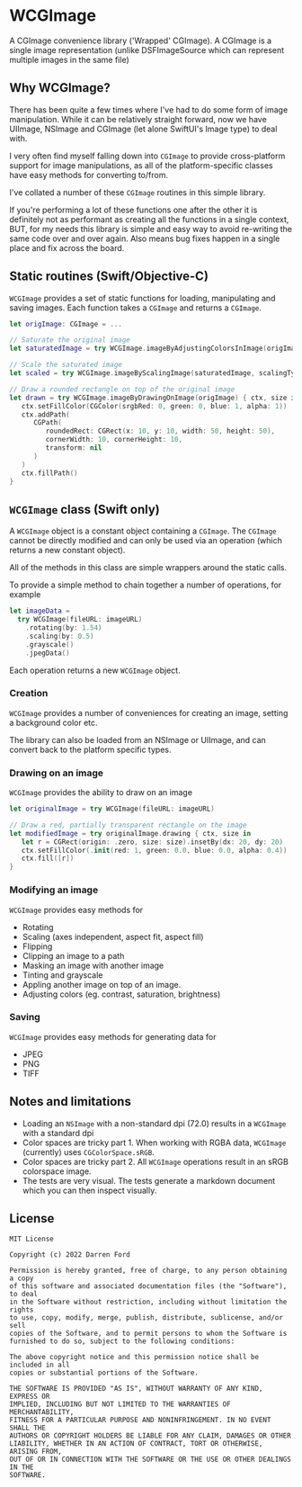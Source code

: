 # WCGImage

A CGImage convenience library ('Wrapped' CGImage). A CGImage is a single image representation (unlike DSFImageSource which can represent multiple images in the same file)

## Why WCGImage?

There has been quite a few times where I've had to do some form of image manipulation. While it can be relatively straight forward, now we have UIImage, NSImage and CGImage (let alone SwiftUI's Image type) to deal with.

I very often find myself falling down into `CGImage` to provide cross-platform support for image manipulations, as all of the platform-specific classes have easy methods for converting to/from.

I've collated a number of these `CGImage` routines in this simple library.

If you're performing a lot of these functions one after the other it is definitely not as performant as creating all the functions in a single context, BUT, for my needs this library is simple and easy way to avoid re-writing the same code over and over again. Also means bug fixes happen in a single place and fix across the board.

## Static routines (Swift/Objective-C)

`WCGImage` provides a set of static functions for loading, manipulating and saving images.
Each function takes a `CGImage` and returns a `CGImage`.

```swift
let origImage: CGImage = ...

// Saturate the original image
let saturatedImage = try WCGImage.imageByAdjustingColorsInImage(origImage, saturation: 1.6)

// Scale the saturated image
let scaled = try WCGImage.imageByScalingImage(saturatedImage, scalingType: .aspectFit, to: CGSize(width: 100, height: 100))

// Draw a rounded rectangle on top of the original image
let drawn = try WCGImage.imageByDrawingOnImage(origImage) { ctx, size in
   ctx.setFillColor(CGColor(srgbRed: 0, green: 0, blue: 1, alpha: 1))
   ctx.addPath(
      CGPath(
         roundedRect: CGRect(x: 10, y: 10, width: 50, height: 50),
         cornerWidth: 10, cornerHeight: 10,
         transform: nil
      )
   )
   ctx.fillPath()
}

```

## `WCGImage` class (Swift only)

A `WCGImage` object is a constant object containing a `CGImage`. The `CGImage` cannot be directly modified and can only be used via an operation (which returns a new constant object).

All of the methods in this class are simple wrappers around the static calls.

To provide a simple method to chain together a number of operations, for example 

```swift
let imageData = 
  try WCGImage(fileURL: imageURL)
    .rotating(by: 1.54)
    .scaling(by: 0.5)
    .grayscale()
    .jpegData()
```

Each operation returns a new `WCGImage` object.

### Creation

`WCGImage` provides a number of conveniences for creating an image, setting a background color etc.

The library can also be loaded from an NSImage or UIImage, and can convert back to the platform specific types.

### Drawing on an image

`WCGImage` provides the ability to draw on an image

```swift
let originalImage = try WCGImage(fileURL: imageURL)

// Draw a red, partially transparent rectangle on the image
let modifiedImage = try originalImage.drawing { ctx, size in
   let r = CGRect(origin: .zero, size: size).insetBy(dx: 20, dy: 20)
   ctx.setFillColor(.init(red: 1, green: 0.0, blue: 0.0, alpha: 0.4))
   ctx.fill([r])
}
```

### Modifying an image

`WCGImage` provides easy methods for

* Rotating
* Scaling (axes independent, aspect fit, aspect fill)
* Flipping
* Clipping an image to a path
* Masking an image with another image
* Tinting and grayscale
* Appling another image on top of an image.
* Adjusting colors (eg. contrast, saturation, brightness)

### Saving

`WCGImage` provides easy methods for generating data for 

* JPEG
* PNG
* TIFF

## Notes and limitations

* Loading an `NSImage` with a non-standard dpi (72.0) results in a `WCGImage` with a standard dpi
* Color spaces are tricky part 1. When working with RGBA data, `WCGImage` (currently) uses `CGColorSpace.sRGB`.
* Color spaces are tricky part 2. All `WCGImage` operations result in an sRGB colorspace image.
* The tests are very visual. The tests generate a markdown document which you can then inspect visually.

## License

```
MIT License

Copyright (c) 2022 Darren Ford

Permission is hereby granted, free of charge, to any person obtaining a copy
of this software and associated documentation files (the "Software"), to deal
in the Software without restriction, including without limitation the rights
to use, copy, modify, merge, publish, distribute, sublicense, and/or sell
copies of the Software, and to permit persons to whom the Software is
furnished to do so, subject to the following conditions:

The above copyright notice and this permission notice shall be included in all
copies or substantial portions of the Software.

THE SOFTWARE IS PROVIDED "AS IS", WITHOUT WARRANTY OF ANY KIND, EXPRESS OR
IMPLIED, INCLUDING BUT NOT LIMITED TO THE WARRANTIES OF MERCHANTABILITY,
FITNESS FOR A PARTICULAR PURPOSE AND NONINFRINGEMENT. IN NO EVENT SHALL THE
AUTHORS OR COPYRIGHT HOLDERS BE LIABLE FOR ANY CLAIM, DAMAGES OR OTHER
LIABILITY, WHETHER IN AN ACTION OF CONTRACT, TORT OR OTHERWISE, ARISING FROM,
OUT OF OR IN CONNECTION WITH THE SOFTWARE OR THE USE OR OTHER DEALINGS IN THE
SOFTWARE.
```
